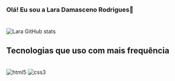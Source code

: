 ### Olá! Eu sou a Lara Damasceno Rodrigues🐺
#


![Lara GitHub stats](https://github-readme-stats.vercel.app/api?username=LaraDamasceno&show_icons=true&theme=tokyonight)<div style="display: inline_block">


## Tecnologias que uso com mais frequência

<div style="display: inline_block"><br>

<img align="center" alt="html5" src="https://img.shields.io/badge/HTML5-E34F26?style=for-the-badge&logo=html5&logoColor=white">
<img align="center" alt="css3" src="https://img.shields.io/badge/CSS3-1572B6?style=for-the-badge&logo=css3&logoColor=white">
</div>
